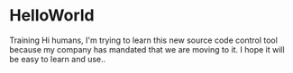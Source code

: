 # HelloWorld
Training 
Hi humans,  I'm trying to learn this new source code control tool because my company has mandated that we are moving to it.  I hope it will be easy to learn and use..
